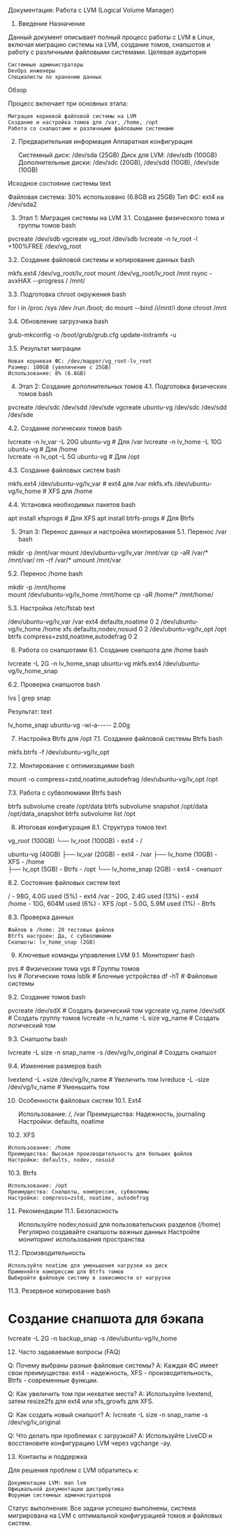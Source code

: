 Документация: Работа с LVM (Logical Volume Manager)
1. Введение
Назначение

Данный документ описывает полный процесс работы с LVM в Linux, включая миграцию системы на LVM, создание томов, снапшотов и работу с различными файловыми системами.
Целевая аудитория

    Системные администраторы
    DevOps инженеры
    Специалисты по хранению данных

Обзор

Процесс включает три основных этапа:

    Миграция корневой файловой системы на LVM
    Создание и настройка томов для /var, /home, /opt
    Работа со снапшотами и различными файловыми системами

2. Предварительная информация
Аппаратная конфигурация

    Системный диск: /dev/sda (25GB)
    Диск для LVM: /dev/sdb (100GB)
    Дополнительные диски: /dev/sdc (20GB), /dev/sdd (10GB), /dev/sde (10GB)

Исходное состояние системы
text

Файловая система: 30% использовано (6.8GB из 25GB)
Тип ФС: ext4 на /dev/sda2

3. Этап 1: Миграция системы на LVM
3.1. Создание физического тома и группы томов
bash

pvcreate /dev/sdb
vgcreate vg_root /dev/sdb
lvcreate -n lv_root -l +100%FREE /dev/vg_root

3.2. Создание файловой системы и копирование данных
bash

mkfs.ext4 /dev/vg_root/lv_root
mount /dev/vg_root/lv_root /mnt
rsync -avxHAX --progress / /mnt/

3.3. Подготовка chroot окружения
bash

for i in /proc /sys /dev /run /boot; do
    mount --bind /$i /mnt/$i
done
chroot /mnt

3.4. Обновление загрузчика
bash

grub-mkconfig -o /boot/grub/grub.cfg
update-initramfs -u

3.5. Результат миграции

    Новая корневая ФС: /dev/mapper/vg_root-lv_root
    Размер: 100GB (увеличение с 25GB)
    Использование: 8% (6.8GB)

4. Этап 2: Создание дополнительных томов
4.1. Подготовка физических томов
bash

pvcreate /dev/sdc /dev/sdd /dev/sde
vgcreate ubuntu-vg /dev/sdc /dev/sdd /dev/sde

4.2. Создание логических томов
bash

lvcreate -n lv_var -L 20G ubuntu-vg    # Для /var
lvcreate -n lv_home -L 10G ubuntu-vg   # Для /home  
lvcreate -n lv_opt -L 5G ubuntu-vg     # Для /opt

4.3. Создание файловых систем
bash

mkfs.ext4 /dev/ubuntu-vg/lv_var        # ext4 для /var
mkfs.xfs /dev/ubuntu-vg/lv_home        # XFS для /home

4.4. Установка необходимых пакетов
bash

apt install xfsprogs    # Для XFS
apt install btrfs-progs # Для Btrfs

5. Этап 3: Перенос данных и настройка монтирования
5.1. Перенос /var
bash

mkdir -p /mnt/var
mount /dev/ubuntu-vg/lv_var /mnt/var
cp -aR /var/* /mnt/var/
rm -rf /var/*
umount /mnt/var

5.2. Перенос /home
bash

mkdir -p /mnt/home  
mount /dev/ubuntu-vg/lv_home /mnt/home
cp -aR /home/* /mnt/home/

5.3. Настройка /etc/fstab
text

/dev/ubuntu-vg/lv_var /var ext4 defaults,noatime 0 2
/dev/ubuntu-vg/lv_home /home xfs defaults,nodev,nosuid 0 2
/dev/ubuntu-vg/lv_opt /opt btrfs compress=zstd,noatime,autodefrag 0 2

6. Работа со снапшотами
6.1. Создание снапшота для /home
bash

lvcreate -L 2G -n lv_home_snap ubuntu-vg
mkfs.ext4 /dev/ubuntu-vg/lv_home_snap

6.2. Проверка снапшотов
bash

lvs | grep snap

Результат:
text

lv_home_snap ubuntu-vg -wi-a----- 2.00g

7. Настройка Btrfs для /opt
7.1. Создание файловой системы Btrfs
bash

mkfs.btrfs -f /dev/ubuntu-vg/lv_opt

7.2. Монтирование с оптимизациями
bash

mount -o compress=zstd,noatime,autodefrag /dev/ubuntu-vg/lv_opt /opt

7.3. Работа с субволюмами Btrfs
bash

btrfs subvolume create /opt/data
btrfs subvolume snapshot /opt/data /opt/data_snapshot
btrfs subvolume list /opt

8. Итоговая конфигурация
8.1. Структура томов
text

vg_root (100GB)
└── lv_root (100GB) - ext4 - /

ubuntu-vg (40GB)
├── lv_var (20GB) - ext4 - /var
├── lv_home (10GB) - XFS - /home  
├── lv_opt (5GB) - Btrfs - /opt
└── lv_home_snap (2GB) - ext4 - снапшот

8.2. Состояние файловых систем
text

/    - 98G, 4.0G used (5%) - ext4
/var - 20G, 2.4G used (13%) - ext4  
/home - 10G, 604M used (6%) - XFS
/opt - 5.0G, 5.9M used (1%) - Btrfs

8.3. Проверка данных

    Файлов в /home: 20 тестовых файлов
    Btrfs настроен: Да, с субволюмами
    Снапшоты: lv_home_snap (2GB)

9. Ключевые команды управления LVM
9.1. Мониторинг
bash

pvs                    # Физические тома
vgs                    # Группы томов  
lvs                    # Логические тома
lsblk                  # Блочные устройства
df -hT                 # Файловые системы

9.2. Создание томов
bash

pvcreate /dev/sdX      # Создать физический том
vgcreate vg_name /dev/sdX # Создать группу томов
lvcreate -n lv_name -L size vg_name # Создать логический том

9.3. Снапшоты
bash

lvcreate -L size -n snap_name -s /dev/vg/lv_original # Создать снапшот

9.4. Изменение размеров
bash

lvextend -L +size /dev/vg/lv_name # Увеличить том
lvreduce -L -size /dev/vg/lv_name # Уменьшить том

10. Особенности файловых систем
10.1. Ext4

    Использование: /, /var
    Преимущества: Надежность, journaling
    Настройки: defaults, noatime

10.2. XFS

    Использование: /home
    Преимущества: Высокая производительность для больших файлов
    Настройки: defaults, nodev, nosuid

10.3. Btrfs

    Использование: /opt
    Преимущества: Снапшоты, компрессия, субволюмы
    Настройки: compress=zstd, noatime, autodefrag

11. Рекомендации
11.1. Безопасность

    Используйте nodev,nosuid для пользовательских разделов (/home)
    Регулярно создавайте снапшоты важных данных
    Настройте мониторинг использования пространства

11.2. Производительность

    Используйте noatime для уменьшения нагрузки на диск
    Применяйте компрессию для Btrfs томов
    Выбирайте файловую систему в зависимости от нагрузки

11.3. Резервное копирование
bash

# Создание снапшота для бэкапа
lvcreate -L 2G -n backup_snap -s /dev/ubuntu-vg/lv_home

12. Часто задаваемые вопросы (FAQ)

Q: Почему выбраны разные файловые системы?
A: Каждая ФС имеет свои преимущества: ext4 - надежность, XFS - производительность, Btrfs - современные функции.

Q: Как увеличить том при нехватке места?
A: Используйте lvextend, затем resize2fs для ext4 или xfs_growfs для XFS.

Q: Как создать новый снапшот?
A: lvcreate -L size -n snap_name -s /dev/vg/lv_original

Q: Что делать при проблемах с загрузкой?
A: Используйте LiveCD и восстановите конфигурацию LVM через vgchange -ay.

13. Контакты и поддержка

Для решения проблем с LVM обратитесь к:

    Документации LVM: man lvm
    Официальной документации дистрибутива
    Форумам системных администраторов

Статус выполнения: Все задачи успешно выполнены, система мигрирована на LVM с оптимальной конфигурацией томов и файловых систем.
